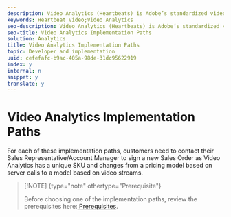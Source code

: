 ```yaml
---
description: Video Analytics (Heartbeats) is Adobe’s standardized video solution. It has replaced Adobe's older Milestone model.
keywords: Heartbeat Video;Video Analytics
seo-description: Video Analytics (Heartbeats) is Adobe’s standardized video solution. It has replaced Adobe's older Milestone model.
seo-title: Video Analytics Implementation Paths
solution: Analytics
title: Video Analytics Implementation Paths
topic: Developer and implementation
uuid: cefefafc-b9ac-405a-98de-31dc95622919
index: y
internal: n
snippet: y
translate: y
---
```


# Video Analytics Implementation Paths

For each of these implementation paths, customers need to contact their Sales Representative/Account Manager to sign a new Sales Order as Video Analytics has a unique SKU and changes from a pricing model based on server calls to a model based on video streams. 

>[!NOTE] {type="note" othertype="Prerequisite"}
>
>Before choosing one of the implementation paths, review the prerequisites here:[ Prerequisites](https://marketing.adobe.com/resources/help/en_US/sc/appmeasurement/hbvideo/c_vhl_prereqs.html). 

